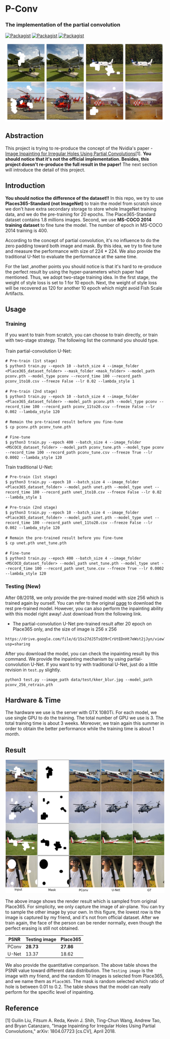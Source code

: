 # P-Conv
### The implementation of the partial convolution

[![Packagist](https://img.shields.io/badge/Pytorch-0.4.0+-red.svg)]()
[![Packagist](https://img.shields.io/badge/Torchvision-0.2.0-red.svg)]()
[![Packagist](https://img.shields.io/badge/Python-3.5.2-blue.svg)]()

![](https://github.com/SunnerLi/P-Conv/blob/master/data/readme_img/mix.png)

Abstraction
---
This project is trying to re-produce the concept of the Nvidia's paper - [Image Inpainting for Irregular Holes Using Partial Convolutions](https://arxiv.org/abs/1804.07723)[1]. **You should notice that it's not the official implementation. Besides, this project doesn't re-produce the full result in the paper!** The next section will introduce the detail of this project.    

Introduction
---
**You should notice the difference of the dataset!!** In this repo, we try to use **Places365-Standard (not ImageNet)** to train the model from scratch since we don't have extra secondary storage to store whole ImageNet training data, and we do the pre-training for 20 epochs. The Place365-Standard dataset contains 1.8 millions images. Second, we use **MS-COCO 2014 training dataset** to fine tune the model. The number of epoch in MS-COCO 2014 training is 400.    

According to the concept of partial convolution, it's no influence to do the zero padding toward both image and mask. By this idea, we try to fine tune and measure the performance with size of 224 * 224. We also provide the traditional U-Net to evaluate the performance at the same time.        

For the last ,another points you should notice is that it's hard to re-produce the perfect result by using the hyper-parameters which paper had mentioned. Thus, we adopt two-stage training idea. In the first stage, the weight of style loss is set to 1 for 10 epoch. Next, the weight of style loss will be recovered as 120 for another 10 epoch which might avoid Fish Scale Artifacts.     

Usage
---
### Training
If you want to train from scratch, you can choose to train directly, or train with two-stage strategy. The following list the command you should type.    
<br/>
Train partial-convolution U-Net: 
```
# Pre-train (1st stage)
$ python3 train.py --epoch 10 --batch_size 4 --image_folder <Place365_dataset_folder> --mask_folder <mask_folder> --model_path pconv.pth --model_type pconv --record_time 100 --record_path pconv_1to10.csv --freeze False --lr 0.02 --lambda_style 1 

# Pre-train (2nd stage)
$ python3 train.py --epoch 10 --batch_size 4 --image_folder <Place365_dataset_folder> --model_path pconv.pth --model_type pconv --record_time 100 --record_path pconv_11to20.csv --freeze False --lr 0.002 --lambda_style 120 

# Remain the pre-trained result before you fine-tune
$ cp pconv.pth pconv_tune.pth

# Fine-tune
$ python3 train.py --epoch 400 --batch_size 4 --image_folder <MSCOCO_dataset_folder> --model_path pconv_tune.pth --model_type pconv --record_time 100 --record_path pconv_tune.csv --freeze True --lr 0.0002 --lambda_style 120 
```

Train traditional U-Net:
```
# Pre-train (1st stage)
$ python3 train.py --epoch 10 --batch_size 4 --image_folder <Place365_dataset_folder> --model_path unet.pth --model_type unet --record_time 100 --record_path unet_1to10.csv --freeze False --lr 0.02 --lambda_style 1 

# Pre-train (2nd stage)
$ python3 train.py --epoch 10 --batch_size 4 --image_folder <Place365_dataset_folder> --model_path unet.pth --model_type unet --record_time 100 --record_path unet_11to20.csv --freeze False --lr 0.002 --lambda_style 120 

# Remain the pre-trained result before you fine-tune
$ cp unet.pth unet_tune.pth

# Fine-tune
$ python3 train.py --epoch 400 --batch_size 4 --image_folder <MSCOCO_dataset_folder> --model_path unet_tune.pth --model_type unet --record_time 100 --record_path unet_tune.csv --freeze True --lr 0.0002 --lambda_style 120 
```

### Testing (New)
After 08/2018, we only provide the pre-trained model with size 256 which is trained again by ourself. You can refer to the original [page](https://github.com/SunnerLi/P-Conv/wiki/Readme.md) to download the rest pre-trained model. However, you can also perform the inpainting ability with this model right away! Just download from the following link.    

* The partial-convolution U-Net pre-trained result after 20 epoch on Place365 only, and the size of image is 256 x 256
```
https://drive.google.com/file/d/1Ss27dJ5TsQ39rCrUtEDnHt7eWst2jJyn/view?usp=sharing
```

After you download the model, you can check the inpainting result by this command. We provide the inpainting mechanism by using partial-convolution U-Net. If you want to try with traditional U-Net, just do a little revision in `test.py` slightly.     

```
python3 test.py --image_path data/test/kker_blur.jpg --model_path pconv_256_retrain.pth
```

Hardware & Time
---
The hardware we use is the server with GTX 1080Ti. For each model, we use single GPU to do the training. The total number of GPU we use is 3. The total training time is about 3 weeks. Moreover, we train again this summer in order to obtain the better performance while the training time is about 1 month.      

Result
---

![](https://github.com/SunnerLi/P-Conv/blob/master/data/readme_img/mix2.png)

The above image shows the render result which is sampled from original Place365. For simplicity, we only capture the image of air-plane. You can try to sample the other image by your own. In this figure, the lowest row is the image is captured by my friend, and it's not from official dataset. After we train again, the face of the person can be render normally, even though the perfect erasing is still not obtained.      

   
|  PSNR | Testing image  | Place365  |   
|---|---|---|
|  PConv | **28.73**  | **27.86**  |
|  U-Net | 13.37  | 18.62  |

We also provide the quantitative comparison. The above table shows the PSNR value toward different data distribution. The `Testing image` is the image with my friend, and the random 10 images is selected from Place365, and we name them as `Place365`. The mask is random selected which ratio of hole is between 0.01 to 0.2. The table shows that the model can really perform for the specific level of inpainting.    

Reference
---
[1] Guilin Liu, Fitsum A. Reda, Kevin J. Shih, Ting-Chun Wang, Andrew Tao, and Bryan Catanzaro, "Image Inpainting for Irregular Holes Using Partial Convolutions,"  arXiv: 1804.07723 [cs.CV], April 2018.
       